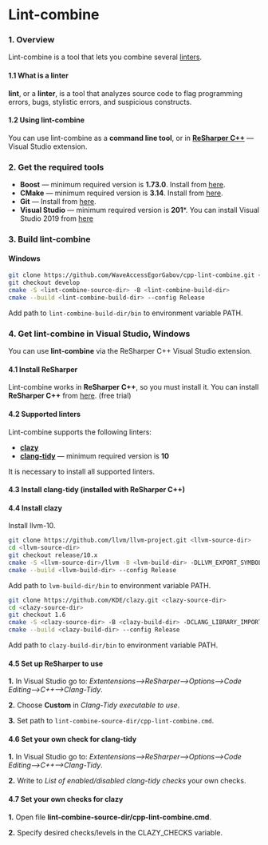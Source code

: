 # Lint-combine

### 1. Overview
Lint-combine is a tool that lets you combine several [linters](https://en.wikipedia.org/wiki/Lint_(software)).
#### 1.1 What is a linter
**lint**, or a **linter**, is a tool that analyzes source code to flag programming errors, bugs, stylistic errors, and suspicious constructs. 
#### 1.2 Using lint-combine
You can use lint-combine as a **command line tool**, or in [**ReSharper C++**](https://www.jetbrains.com/resharper-cpp/) — Visual Studio extension. 

### 2. Get the required tools 
- **Boost** — minimum required version is **1.73.0**. Install from [here](https://www.boost.org/users/history/version_1_73_0.html).
- **CMake** — minimum required version is **3.14**. Install from [here](https://cmake.org/download/).
- **Git** — Install from [here](https://git-scm.com/download).
- **Visual Studio** — minimum required version is **201***. You can install Visual Studio 2019 from [here](https://visualstudio.microsoft.com/ru/downloads/)

### 3. Build lint-combine  
#### Windows
```sh
git clone https://github.com/WaveAccessEgorGabov/cpp-lint-combine.git <lint-combine-source-dir>
git checkout develop
cmake -S <lint-combine-source-dir> -B <lint-combine-build-dir>
cmake --build <lint-combine-build-dir> --config Release
```

Add path to `lint-combine-build-dir/bin` to environment variable PATH.

### 4. Get lint-combine in Visual Studio, Windows
You can use **lint-combine** via the ReSharper C++ Visual Studio extension. 
#### 4.1 Install ReSharper 
Lint-combine works in **ReSharper C++**, so you must install it. 
You can install **ReSharper C++** from [here](https://www.jetbrains.com/resharper-cpp/). (free trial)
#### 4.2 Supported linters
Lint-combine supports the following linters:
- **[clazy](https://github.com/KDE/clazy)**
- **[clang-tidy](https://clang.llvm.org/extra/clang-tidy/)** — minimum required version is **10**

It is necessary to install all supported linters.

#### 4.3 Install clang-tidy (installed with ReSharper C++)

#### 4.4 Install clazy
Install llvm-10.
```sh
git clone https://github.com/llvm/llvm-project.git <llvm-source-dir>
cd <llvm-source-dir>
git checkout release/10.x
cmake -S <llvm-source-dir>/llvm -B <lvm-build-dir> -DLLVM_EXPORT_SYMBOLS_FOR_PLUGINS=ON -A x64 -Thost=x64 -DLLVM_ENABLE_PROJECTS=clang 
cmake --build <llvm-build-dir> --config Release
```

Add path to `lvm-build-dir/bin` to environment variable PATH.

```sh
git clone https://github.com/KDE/clazy.git <clazy-source-dir>
cd <clazy-source-dir>
git checkout 1.6
cmake -S <clazy-source-dir> -B <clazy-build-dir> -DCLANG_LIBRARY_IMPORT=<llvm-build-dir>/lib/clang.lib -DCMAKE_BUILD_TYPE=Release
cmake --build <clazy-build-dir> --config Release
```

Add path to `clazy-build-dir/bin` to environment variable PATH.

#### 4.5 Set up ReSharper to use
**1.** In Visual Studio go to: *Extentensions—>ReSharper—>Options—>Code Editing—>C++—>Clang-Tidy*.

**2.** Choose **Custom** in *Clang-Tidy executable to use*.

**3.** Set path to `lint-combine-source-dir/cpp-lint-combine.cmd`.

#### 4.6 Set your own check for clang-tidy
**1.** In Visual Studio go to: *Extentensions—>ReSharper—>Options—>Code Editing—>C++—>Clang-Tidy*.

**2.** Write to *List of enabled/disabled clang-tidy checks* your own checks.

#### 4.7 Set your own checks for clazy
**1.** Open file **lint-combine-source-dir/cpp-lint-combine.cmd**.
 
**2.** Specify desired checks/levels in the CLAZY_CHECKS variable.
